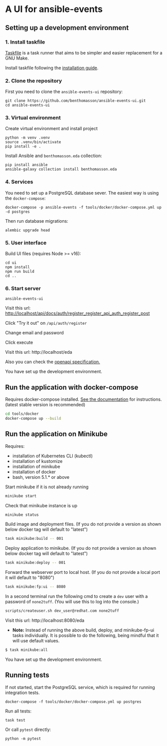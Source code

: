 # A UI for ansible-events

## Setting up a development environment

### 1. Install taskfile

[Taskfile](https://taskfile.dev/) is a task runner that aims to be simpler and easier
replacement for a GNU Make.

Install taskfile following the [installation guide](https://taskfile.dev/installation/).

### 2. Clone the repository

First you need to clone the `ansible-events-ui` repository:

```shell
git clone https://github.com/benthomasson/ansible-events-ui.git
cd ansible-events-ui
```

### 3. Virtual environment

Create virtual environment and install project

```shell
python -m venv .venv
source .venv/bin/activate
pip install -e .
```

Install Ansible and `benthomasson.eda` collection:

```shell
pip install ansible
ansible-galaxy collection install benthomasson.eda
```

### 4. Services

You need to set up a PostgreSQL database sever. The easiest way is using the `docker-compose`:

```shell
docker-compose -p ansible-events -f tools/docker/docker-compose.yml up -d postgres
```

Then run database migrations:

```shell
alembic upgrade head
```

### 5. User interface

Build UI files (requires Node >= v16):

```shell
cd ui
npm install
npm run build
cd ..
```

### 6. Start server

```shell
ansible-events-ui
```

Visit this url: <http://localhost/api/docs/auth/register_register_api_auth_register_post>

Click "Try it out" on `/api/auth/register`

Change email and password

Click execute

Visit this url: http://localhost/eda

Also you can check the [openapi specification.](http://localhost/docs)

You have set up the development environment.

## Run the application with docker-compose

Requires docker-compose installed. [See the documentation](https://docs.docker.com/compose/install/) for instructions. (latest stable version is recommended)

```sh
cd tools/docker
docker-compose up --build
```

## Run the application on Minikube

Requires:
* installation of Kubernetes CLI (kubectl)
* installation of kustomize
* installation of minikube
* installation of docker
* bash, version 5.1.* or above

Start minikube if it is not already running
```sh
minikube start
```
Check that minikube instance is up
```sh
minikube status
```

Build image and deployment files.
(If you do not provide a version as shown below docker tag will default to "latest")
```sh
task minikube:build -- 001
```

Deploy application to minikube.
(If you do not provide a version as shown below docker tag will default to "latest")
```sh
task minikube:deploy -- 001
```

Forward the webserver port to local host.
(If you do not provide a local port it will default to "8080")
```sh
task minikube:fp:ui -- 8080
```

In a second terminal run the following cmd to create a `dev` user with a password of `none2tuff`.
(You will use this to log into the console.)
```sh
scripts/createuser.sh dev_user@redhat.com none2tuff
```

Visit this url: http://localhost:8080/eda

- **Note:** 
  Instead of running the above build, deploy, and minikube-fp-ui tasks individually. 
  It is possible to do the following, being mindful that it will use default values.
```sh
$ task minikube:all
```

You have set up the development environment.

## Running tests

If not started, start the PostgreSQL service, which is required for running integration tests.

```shell
docker-compose -f tools/docker/docker-compose.yml up postgres
```

Run all tests:

```shell
task test
```

Or call `pytest` directly:

```shell
python -m pytest 
```
